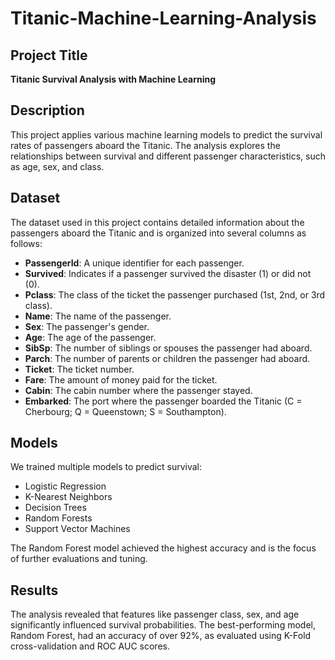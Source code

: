 # Titanic-Machine-Learning-Analysis

## Project Title
**Titanic Survival Analysis with Machine Learning**

## Description
This project applies various machine learning models to predict the survival rates of passengers aboard the Titanic. The analysis explores the relationships between survival and different passenger characteristics, such as age, sex, and class.

## Dataset
The dataset used in this project contains detailed information about the passengers aboard the Titanic and is organized into several columns as follows:

- **PassengerId**: A unique identifier for each passenger.
- **Survived**: Indicates if a passenger survived the disaster (1) or did not (0).
- **Pclass**: The class of the ticket the passenger purchased (1st, 2nd, or 3rd class).
- **Name**: The name of the passenger.
- **Sex**: The passenger's gender.
- **Age**: The age of the passenger.
- **SibSp**: The number of siblings or spouses the passenger had aboard.
- **Parch**: The number of parents or children the passenger had aboard.
- **Ticket**: The ticket number.
- **Fare**: The amount of money paid for the ticket.
- **Cabin**: The cabin number where the passenger stayed.
- **Embarked**: The port where the passenger boarded the Titanic (C = Cherbourg; Q = Queenstown; S = Southampton).

## Models
We trained multiple models to predict survival:
- Logistic Regression
- K-Nearest Neighbors
- Decision Trees
- Random Forests
- Support Vector Machines

The Random Forest model achieved the highest accuracy and is the focus of further evaluations and tuning.

## Results
The analysis revealed that features like passenger class, sex, and age significantly influenced survival probabilities. The best-performing model, Random Forest, had an accuracy of over 92%, as evaluated using K-Fold cross-validation and ROC AUC scores.
